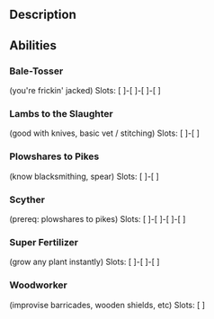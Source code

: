 ## Description

## Abilities
### Bale-Tosser
(you're frickin' jacked)
Slots: [ ]-[ ]-[ ]-[ ]

### Lambs to the Slaughter
(good with knives, basic vet / stitching)
Slots: [ ]-[ ]

### Plowshares to Pikes
(know blacksmithing, spear)
Slots: [ ]-[ ]

### Scyther
(prereq: plowshares to pikes)
Slots: [ ]-[ ]-[ ]-[ ]

### Super Fertilizer
(grow any plant instantly)
Slots: [ ]-[ ]-[ ]

### Woodworker
(improvise barricades, wooden shields, etc)
Slots: [ ]
